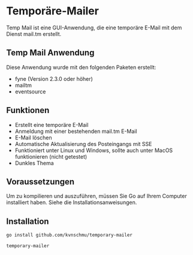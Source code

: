# Temporäre-Mailer

Temp Mail ist eine GUI-Anwendung, die eine temporäre E-Mail mit dem Dienst mail.tm erstellt.

## Temp Mail Anwendung

Diese Anwendung wurde mit den folgenden Paketen erstellt:
- fyne (Version 2.3.0 oder höher)
- mailtm
- eventsource

## Funktionen
- Erstellt eine temporäre E-Mail
- Anmeldung mit einer bestehenden mail.tm E-Mail
- E-Mail löschen
- Automatische Aktualisierung des Posteingangs mit SSE
- Funktioniert unter Linux und Windows, sollte auch unter MacOS funktionieren (nicht getestet)
- Dunkles Thema

## Voraussetzungen

Um zu kompilieren und auszuführen, müssen Sie Go auf Ihrem Computer installiert haben. Siehe die Installationsanweisungen.

## Installation

```bash
go install github.com/kvnschmu/temporary-mailer

temporary-mailer
